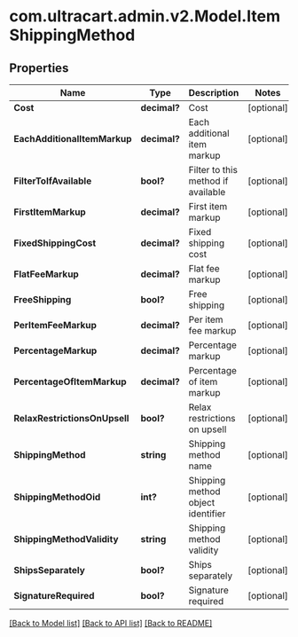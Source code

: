 # com.ultracart.admin.v2.Model.ItemShippingMethod
## Properties

Name | Type | Description | Notes
------------ | ------------- | ------------- | -------------
**Cost** | **decimal?** | Cost | [optional] 
**EachAdditionalItemMarkup** | **decimal?** | Each additional item markup | [optional] 
**FilterToIfAvailable** | **bool?** | Filter to this method if available | [optional] 
**FirstItemMarkup** | **decimal?** | First item markup | [optional] 
**FixedShippingCost** | **decimal?** | Fixed shipping cost | [optional] 
**FlatFeeMarkup** | **decimal?** | Flat fee markup | [optional] 
**FreeShipping** | **bool?** | Free shipping | [optional] 
**PerItemFeeMarkup** | **decimal?** | Per item fee markup | [optional] 
**PercentageMarkup** | **decimal?** | Percentage markup | [optional] 
**PercentageOfItemMarkup** | **decimal?** | Percentage of item markup | [optional] 
**RelaxRestrictionsOnUpsell** | **bool?** | Relax restrictions on upsell | [optional] 
**ShippingMethod** | **string** | Shipping method name | [optional] 
**ShippingMethodOid** | **int?** | Shipping method object identifier | [optional] 
**ShippingMethodValidity** | **string** | Shipping method validity | [optional] 
**ShipsSeparately** | **bool?** | Ships separately | [optional] 
**SignatureRequired** | **bool?** | Signature required | [optional] 


[[Back to Model list]](../README.md#documentation-for-models) [[Back to API list]](../README.md#documentation-for-api-endpoints) [[Back to README]](../README.md)

